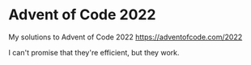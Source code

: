 # Advent of Code 2022
My solutions to Advent of Code 2022 https://adventofcode.com/2022

I can't promise that they're efficient, but they work.
